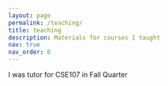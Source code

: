 ```yaml
---
layout: page
permalink: /teaching/
title: teaching
description: Materials for courses I taught
nav: true
nav_order: 6
---
```


I was tutor for CSE107 in Fall Quarter 
